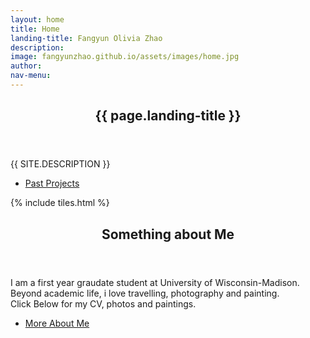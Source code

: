 ```yaml
---
layout: home
title: Home
landing-title: Fangyun Olivia Zhao
description: 
image: fangyunzhao.github.io/assets/images/home.jpg
author: 
nav-menu: 
---
```


<!-- Banner -->
<section id="banner" class="major">
	<div class="inner">
		<header class="major">
			<h1>{{ page.landing-title }}</h1>
		</header>
		<div class="content">
			<p style="text-transform: uppercase;">{{ site.description }}</p>
			<ul class="actions">
				<li><a href="#one" class="button next scrolly">Past Projects</a></li>
			</ul>
		</div>
	</div>
</section>

<!-- Main -->
<div id="main">

<!-- One -->
{% include tiles.html %}

<!-- Two -->
<section id="two">
	<div class="inner">
		<header class="major">
			<h2>Something about Me</h2>
		</header>
		<p>I am a first year graudate student at University of Wisconsin-Madison. <br/> Beyond academic life, i love travelling, photography and painting. <br/> Click Below for my CV, photos and paintings.</p>
		<ul class="actions">
			<li><a href="landing.html" class="button next">More About Me</a></li>
		</ul>
	</div>
</section>

</div>


